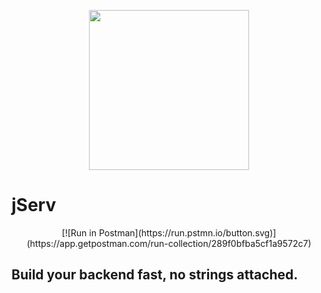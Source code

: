 

<p align="center">
    <img src="Media/icon.png" width="256px" height="256px">
</p>
<p align="center">
    <h1>jServ</h1>
</p>
<p align="center">
    [![Run in Postman](https://run.pstmn.io/button.svg)](https://app.getpostman.com/run-collection/289f0bfba5cf1a9572c7)
</p>
<p align="center">
    <h2>Build your backend fast, no strings attached.</h2>
</p>

<div id="body" align="center">
    
    
</div>
